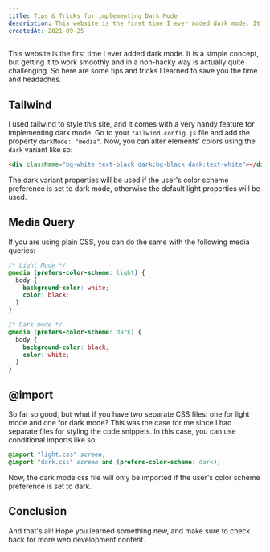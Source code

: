```yaml
---
title: Tips & Tricks for implementing Dark Mode
description: This website is the first time I ever added dark mode. It is a simple concept, but getting it to work smoothly and in a non-hacky way is actually quite challenging. So here are some tips and tricks I learned to save you the time and headaches.
createdAt: 2021-09-25
---
```


This website is the first time I ever added dark mode. It is a simple concept, but getting it to work smoothly and in a non-hacky way is actually quite challenging. So here are some tips and tricks I learned to save you the time and headaches.

## Tailwind

I used tailwind to style this site, and it comes with a very handy feature for implementing dark mode. Go to your `tailwind.config.js` file and add the property `darkMode: "media"`. Now, you can alter elements' colors using the `dark` variant like so:

```html
<div className="bg-white text-black dark:bg-black dark:text-white"></div>
```

The dark variant properties will be used if the user's color scheme preference is set to dark mode, otherwise the default light properties will be used.

## Media Query

If you are using plain CSS, you can do the same with the following media queries:

```css
/* Light Mode */
@media (prefers-color-scheme: light) {
  body {
    background-color: white;
    color: black;
  }
}

/* Dark mode */
@media (prefers-color-scheme: dark) {
  body {
    background-color: black;
    color: white;
  }
}
```

## @import

So far so good, but what if you have two separate CSS files: one for light mode and one for dark mode? This was the case for me since I had separate files for styling the code snippets. In this case, you can use conditional imports like so:

```css
@import "light.css" screen;
@import "dark.css" screen and (prefers-color-scheme: dark);
```

Now, the dark mode css file will only be imported if the user's color scheme preference is set to dark.

## Conclusion

And that's all! Hope you learned something new, and make sure to check back for more web development content.
